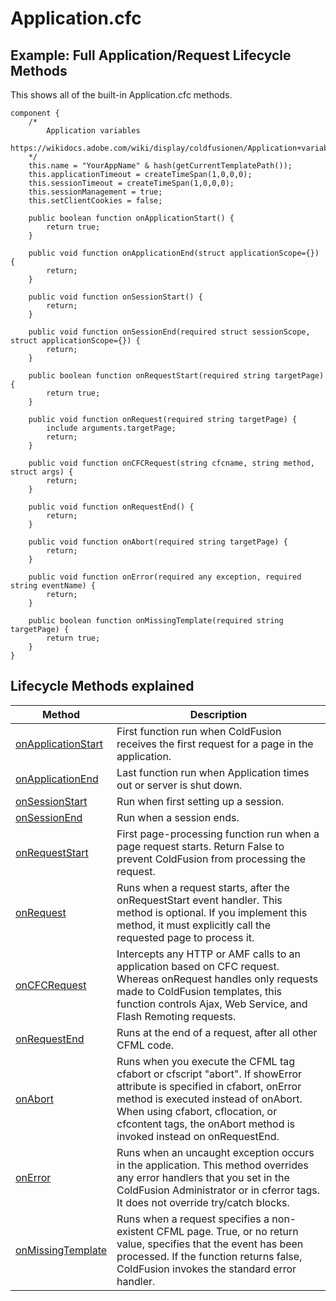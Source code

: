 # Application.cfc

## Example: Full Application/Request Lifecycle Methods
This shows all of the built-in Application.cfc methods.

	component { 
		/* 
			Application variables 
			https://wikidocs.adobe.com/wiki/display/coldfusionen/Application+variables 
		*/ 
		this.name = "YourAppName" & hash(getCurrentTemplatePath()); 
		this.applicationTimeout = createTimeSpan(1,0,0,0); 
		this.sessionTimeout = createTimeSpan(1,0,0,0); 
		this.sessionManagement = true; 
		this.setClientCookies = false; 

		public boolean function onApplicationStart() { 
			return true; 
		} 

		public void function onApplicationEnd(struct applicationScope={}) { 
			return; 
		} 

		public void function onSessionStart() { 
			return; 
		} 

		public void function onSessionEnd(required struct sessionScope, struct applicationScope={}) { 
			return; 
		} 

		public boolean function onRequestStart(required string targetPage) { 
			return true; 
		} 

		public void function onRequest(required string targetPage) { 
			include arguments.targetPage; 
			return; 
		} 

		public void function onCFCRequest(string cfcname, string method, struct args) { 
			return; 
		} 

		public void function onRequestEnd() { 
			return; 
		} 

		public void function onAbort(required string targetPage) { 
			return; 
		} 

		public void function onError(required any exception, required string eventName) { 
			return; 
		} 

		public boolean function onMissingTemplate(required string targetPage) { 
			return true; 
		} 
	}
	
## Lifecycle Methods explained
| Method                  | Description                                                                                                                                                                                                                                                              |
|-------------------------|--------------------------------------------------------------------------------------------------------------------------------------------------------------------------------------------------------------------------------------------------------------------------|
| [onApplicationStart][1] | First function run when ColdFusion receives the first request for a page in the application.                                                                                                                                                                             |
| [onApplicationEnd][2]   | Last function run when Application times out or server is shut down.                                                                                                                                                                                                     |
| [onSessionStart][3]     | Run when first setting up a session.                                                                                                                                                                                                                                     |
| [onSessionEnd][4]       | Run when a session ends.                                                                                                                                                                                                                                                 |
| [onRequestStart][5]     | First page-processing function run when a page request starts. Return False to prevent ColdFusion from processing the request.                                                                                                                                           |
| [onRequest][6]          | Runs when a request starts, after the onRequestStart event handler. This method is optional. If you implement this method, it must explicitly call the requested page to process it.                                                                                     |
| [onCFCRequest][7]       | Intercepts any HTTP or AMF calls to an application based on CFC request. Whereas onRequest handles only requests made to ColdFusion templates, this function controls Ajax, Web Service, and Flash Remoting requests.                                                    |
| [onRequestEnd][8]       | Runs at the end of a request, after all other CFML code.                                                                                                                                                                                                                 |
| [onAbort][9]            | Runs when you execute the CFML tag cfabort or cfscript "abort". If showError attribute is specified in cfabort, onError method is executed instead of onAbort. When using cfabort, cflocation, or cfcontent tags, the onAbort method is invoked instead on onRequestEnd. |
| [onError][10]           | Runs when an uncaught exception occurs in the application. This method overrides any error handlers that you set in the ColdFusion Administrator or in cferror tags. It does not override try/catch blocks.                                                              |
| [onMissingTemplate][11] | Runs when a request specifies a non-existent CFML page. True, or no return value, specifies that the event has been processed. If the function returns false, ColdFusion invokes the standard error handler.                                                             |

[1]: https://wikidocs.adobe.com/wiki/display/coldfusionen/onApplicationStart
[2]: https://wikidocs.adobe.com/wiki/display/coldfusionen/onApplicationEnd
[3]: https://wikidocs.adobe.com/wiki/display/coldfusionen/onSessionStart
[4]: https://wikidocs.adobe.com/wiki/display/coldfusionen/onSessionEnd
[5]: https://wikidocs.adobe.com/wiki/display/coldfusionen/onRequestStart
[6]: https://wikidocs.adobe.com/wiki/display/coldfusionen/onRequest
[7]: https://wikidocs.adobe.com/wiki/display/coldfusionen/onCFCRequest
[8]: https://wikidocs.adobe.com/wiki/display/coldfusionen/onRequestEnd
[9]: https://wikidocs.adobe.com/wiki/display/coldfusionen/onAbort
[10]: https://wikidocs.adobe.com/wiki/display/coldfusionen/onError
[11]: https://wikidocs.adobe.com/wiki/display/coldfusionen/onMissingTemplate
